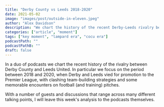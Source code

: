 ```yaml
---
title: "Derby County vs Leeds 2018-2020"
date: 2021-05-02
image: "images/post/outside-in-eleven.jpeg"
author: "Alex Davidson" 
description: "We chart the history of the recent Derby-Leeds rivalry before Leed's promotion in 2020"
categories: ["article", "moment"]
tags: ["key moment", "lampard era", "cocu era"]
podcastPath: ""
podcastPathB: ""
draft: false
---
```


In a duo of podcasts we chart the recent history of the rivalry between Derby County and Leeds United. In particular we focus on the period between 2018 and 2020, when Derby and Leeds vied for promotion to the Premier League, with clashing team-building strategies and some memorable encounters on football (and training) pitches.

With a number of guests and discussions that range across many different talking points, I will leave this week's analysis to the podcasts themselves.